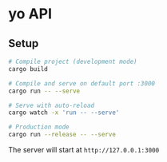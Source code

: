 # yo API

## Setup

```bash
# Compile project (development mode)
cargo build

# Compile and serve on default port :3000
cargo run -- --serve

# Serve with auto-reload
cargo watch -x 'run -- --serve'

# Production mode
cargo run --release -- --serve
```

The server will start at `http://127.0.0.1:3000`
